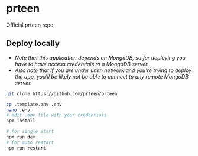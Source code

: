 # prteen
Official prteen repo

## Deploy locally
- *Note that this application depends on MongoDB, so for deploying you have to have access credentials to a MongoDB server.*
- *Also note that if you are under unitn network and you're trying to deploy the app, you'll be likely not be able to connect to any remote MongoDB server.*

```sh
git clone https://github.com/prteen/prteen

cp .template.env .env
nano .env
# edit .env file with your credentials
npm install

# for single start
npm run dev
# for auto restart
npm run restart
```
